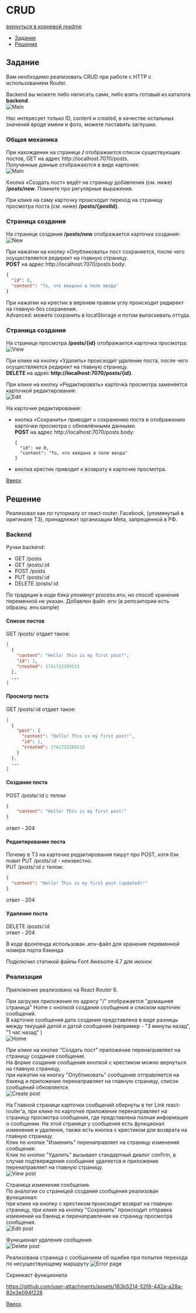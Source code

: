 <a name="top"></a>

# CRUD

[вернуться в корневой readme](../readme.md)

- [Задание](#задание)
- [Решение](#решение)

## Задание

Вам необходимо реализовать CRUD при работе с HTTP с использованием Router.

Backend вы можете либо написать сами, либо взять готовый из каталога **backend**.  
![Main](./doc/main.png)

Нас интересует только ID, content и created, в качестве остальных значений вроде имени и фото, можете поставить заглушки.

### Общая механика

При нахождении на странице **/** отображается список существующих постов, GET на адрес http://localhost:7070/posts.  
Полученные данные отображаются в виде карточек:  
![Main](./doc/main.png)

Кнопка «Создать пост» ведёт на страницу добавления (см. ниже) **/posts/new**. Помните про регулярные выражения.

При клике на саму карточку происходит переход на страницу просмотра поста (см. ниже) **/posts/{postId}**.

### Страница создания

На странице создания **/posts/new** отображается карточка создания:  
![New](./doc/new.png)

При нажатии на кнопку «Опубликовать» пост сохраняется, после чего осуществляется редирект на главную страницу.  
**POST** на адрес http://localhost:7070/posts
body:

```json
{
  "id": 0,
  "content": "То, что введено в поле ввода"
}
```

При нажатии на крестик в верхнем правом углу происходит редирект на главную без сохранения.  
Advanced: можете сохранить в localStorage и потом вытаскивать оттуда.

### Страница создания

На странице просмотра **/posts/{id}** отображается карточка просмотра:  
![View](./doc/view.png)

При клике на кнопку «Удалить» происходит удаление поста, после чего осуществляется редирект на главную страницу.  
**DELETE** на адрес **http://localhost:7070/posts/{id}**.

При клике на кнопку «Редактировать» карточка просмотра заменяется карточкой редактирования:  
![Edit](./doc/edit.png)

На карточке редактирования:

- кнопка «Сохранить» приводит к сохранению поста и отображению карточки просмотра с обновлёнными данными.  
  **POST** на адрес http://localhost:7070/posts
  body:
  ```
  {
    "id": не 0,
    "content": "То, что введено в поле ввода"
  }
  ```
- кнопка крестик приводит к возврату к карточке просмотра.

[Вверх](#top)

## Решение

Реализовал как по туториалу от react-router.
Facebook, (упомянутый в оригинале ТЗ), принадлежит организации Meta, запрещенной в РФ.

### Backend

Ручки backend:

- GET /posts
- GET /posts/:id
- POST /posts
- PUT /posts/:id
- DELETE /posts/:id

По традиции в коде бэка упомянут process.env, но способ хранения переменной не указан.
Добавлен файл .env (в репозитории есть образец .env.sample)

#### Список постов

GET /posts/ отдает такое:

```json
[
  {
    "content": "Hello! This is my first post!",
    "id": 1,
    "created": 1741722269113
  },
  ...
]
```

#### Просмотр поста

GET /posts/:id отдает такое:

```json
[
  {
    "post": {
      "content": "Hello! This is my first post!",
      "id": 1,
      "created": 1741722269113
    }
  },
  ...
]
```

#### Создание поста

POST /posts/:id с телом:

```json
{
    "content": "Hello! This is my first post!"
}
```
ответ - 204

#### Редактирование поста

Почему в ТЗ на карточке редактирования пишут про POST, хотя бэк ловит PUT /posts/:id - неизвестно.  
PUT /posts/:id с телом:

```json
{ 
  "content": "Hello! This is my first post (updated)!"
}
```
ответ - 204

#### Удаление поста

DELETE /posts/:id  
ответ - 204

В коде фронтенда использован .env-файл для хранения переменной номера порта бэкенда 

Подключил статикой файлы Font Awesome 4.7 для иконок

### Реализация

Приложение реализовано на React Router 6.

При загрузке приложения по адресу "/" отображается "домашняя страница" Home c кнопкой создания сообщения и списком карточек сообщений.  
В карточке сообщения дата создания представлена в виде разницы между текущей датой и датой сообщения (например - "3 минуты назад", "1 час назад" )  
![Home](./doc/product_root.jpg)


При клике на кнопке "Создать пост" приложение перенаправляет на страницу создания сообщения.  
На форме создания сообщения кнопкой с крестиком можно вернуться на главную страницу,  
при нажатии на кнопку "Опубликовать" сообщение отправляется на бэкенд и приложение перенаправляет на главную страницу, список сообщений обновляется.  
![Create post](./doc/product_create_post.jpg)

На Главной странице карточки сообщений обернуты в тег Link react-router'а, при клике по карточке приложение перенаправляет на страницу просмотра сообщения, где представлена полная информация о сообщении.
На этой странице у сообщения есть функционал изменения и удаления, также есть кнопка с крестиком для возврата на главную страницу.  
Клик по кнопке "Изменить" перенаправляет на страницу изменения сообщения.  
Клик по кнопке "Удалить" вызывает стандартный диалог confirm, в случае подтверждения сообщение удаляется и приложение перенаправляет на главную страницу.  
![View post](./doc/product_view_post.jpg)

Страница изменения сообщения.  
По аналогии со страницей создания сообщения реализован функционал:  
при клике на кнопку с крестиком происходит возврат на главную страницу, 
при клике на кнопку "Сохранить" происходит отправка изменений на бэкенд и перенаправление на страницу просмотра сообщения.  
![Edit post](./doc/product_edit_post.jpg)

Функционал удаления сообщения  
![Delete post](./doc/product_delete_post.jpg)

Реализована страница с сообщением об ошибке при попытке перехода по несуществующему маршруту
![Error page](./doc/product_error_page.jpg)

Скринкаст функционала


https://github.com/user-attachments/assets/163b5214-52f8-442a-a28a-82e3e094f228



[Вверх](#top)
